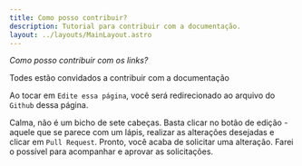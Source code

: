 ```yaml
---
title: Como posso contribuir?
description: Tutorial para contribuir com a documentação.
layout: ../layouts/MainLayout.astro
---
```


*Como posso contribuir com os links?*

Todes estão convidados a contribuir com a documentação

Ao tocar em `Edite essa página`, você será redirecionado ao arquivo do `Github` dessa página.

Calma, não é um bicho de sete cabeças. Basta clicar no botão de edição - aquele que se parece com um lápis, realizar as alterações desejadas e clicar em `Pull Request`.
Pronto, você acaba de solicitar uma alteração.
Farei o possível para acompanhar e aprovar as solicitações.